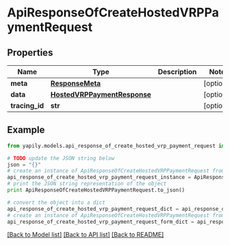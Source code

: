 # ApiResponseOfCreateHostedVRPPaymentRequest


## Properties
Name | Type | Description | Notes
------------ | ------------- | ------------- | -------------
**meta** | [**ResponseMeta**](ResponseMeta.md) |  | [optional] 
**data** | [**HostedVRPPaymentResponse**](HostedVRPPaymentResponse.md) |  | [optional] 
**tracing_id** | **str** |  | [optional] 

## Example

```python
from yapily.models.api_response_of_create_hosted_vrp_payment_request import ApiResponseOfCreateHostedVRPPaymentRequest

# TODO update the JSON string below
json = "{}"
# create an instance of ApiResponseOfCreateHostedVRPPaymentRequest from a JSON string
api_response_of_create_hosted_vrp_payment_request_instance = ApiResponseOfCreateHostedVRPPaymentRequest.from_json(json)
# print the JSON string representation of the object
print ApiResponseOfCreateHostedVRPPaymentRequest.to_json()

# convert the object into a dict
api_response_of_create_hosted_vrp_payment_request_dict = api_response_of_create_hosted_vrp_payment_request_instance.to_dict()
# create an instance of ApiResponseOfCreateHostedVRPPaymentRequest from a dict
api_response_of_create_hosted_vrp_payment_request_form_dict = api_response_of_create_hosted_vrp_payment_request.from_dict(api_response_of_create_hosted_vrp_payment_request_dict)
```
[[Back to Model list]](../README.md#documentation-for-models) [[Back to API list]](../README.md#documentation-for-api-endpoints) [[Back to README]](../README.md)


